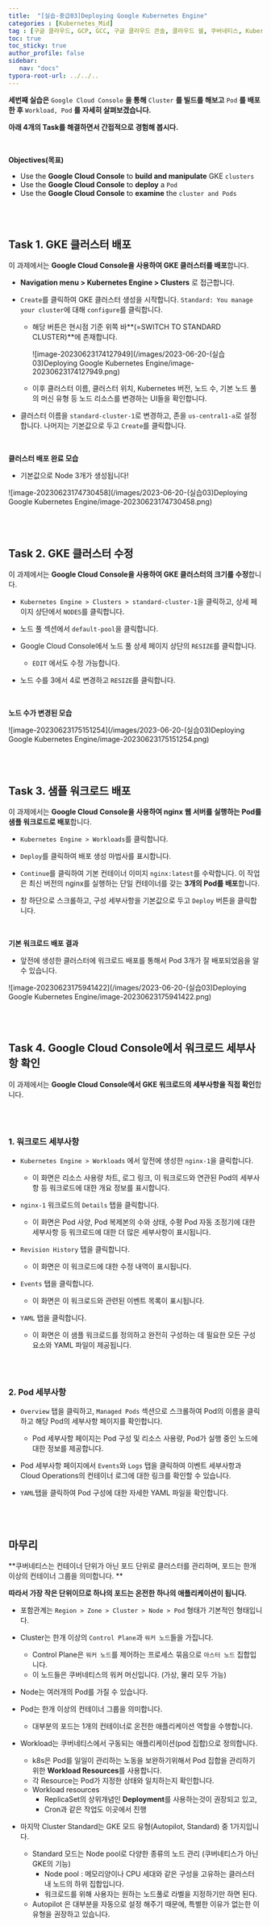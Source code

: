 ```yaml
---
title:  "[실습-중급03]Deploying Google Kubernetes Engine"
categories : [Kubernetes_Mid]
tag : [구글 클라우드, GCP, GCC, 구글 클라우드 콘솔, 클라우드 쉘, 쿠버네티스, Kubernetes, 구글 클라우드 스터디 잼, 스터디 잼 중급, Docker, 도커, 이미지, GKE, Clusters]
toc: true
toc_sticky: true
author_profile: false
sidebar:
   nav: "docs"
typora-root-url: ../../..
---
```




**세번째 실습은** `Google Cloud Console` **을 통해** `Cluster` **를 빌드를 해보고** `Pod` **를 배포한 후** `Workload, Pod` **를 자세히 살펴보겠습니다.**

**아래 4개의 Task를 해결하면서 간접적으로 경험해 봅시다.**

<br>

**Objectives(목표)**

* Use the **Google Cloud Console** to **build and manipulate** GKE `clusters`
* Use the **Google Cloud Console** to **deploy** a `Pod`
* Use the **Google Cloud Console** to **examine** the `cluster and Pods`

<br>

<br>

## Task 1. GKE 클러스터 배포

이 과제에서는 **Google Cloud Console을 사용하여 GKE 클러스터를 배포**합니다.

*  **Navigation menu > Kubernetes Engine > Clusters** 로 접근합니다.

* `Create`를 클릭하여 GKE 클러스터 생성을 시작합니다. `Standard: You manage your cluster`에 대해 `configure`를 클릭합니다.

  * 해당 버튼은 현시점 기준 위쪽 바**(=SWITCH TO STANDARD CLUSTER)**에 존재합니다.

    ![image-20230623174127949](/images/2023-06-20-(실습03)Deploying Google Kubernetes Engine/image-20230623174127949.png) 

  * 이후 클러스터 이름, 클러스터 위치, Kubernetes 버전, 노드 수, 기본 노드 풀의 머신 유형 등 노드 리소스를 변경하는 UI들을 확인합니다.

* 클러스터 이름을 `standard-cluster-1`로 변경하고, 존을 `us-central1-a`로 설정합니다. 나머지는 기본값으로 두고 `Create`를 클릭합니다.

<br>

**클러스터 배포 완료 모습**

* 기본값으로 Node 3개가 생성됩니다!

![image-20230623174730458](/images/2023-06-20-(실습03)Deploying Google Kubernetes Engine/image-20230623174730458.png) 

<br>

<br>

## Task 2. GKE 클러스터 수정

이 과제에서는 **Google Cloud Console을 사용하여 GKE 클러스터의 크기를 수정**합니다.

* `Kubernetes Engine > Clusters > standard-cluster-1`을 클릭하고, 상세 페이지 상단에서 `NODES`를 클릭합니다.

* 노드 풀 섹션에서 `default-pool`을 클릭합니다.

* Google Cloud Console에서 노드 풀 상세 페이지 상단의 `RESIZE`를 클릭합니다.
  * `EDIT` 에서도 수정 가능합니다.

* 노드 수를 3에서 4로 변경하고 `RESIZE`를 클릭합니다.

<br>

**노드 수가 변경된 모습**

![image-20230623175151254](/images/2023-06-20-(실습03)Deploying Google Kubernetes Engine/image-20230623175151254.png) 

<br>

<br>

## Task 3. 샘플 워크로드 배포

이 과제에서는 **Google Cloud Console을 사용하여 nginx 웹 서버를 실행하는 Pod를 샘플 워크로드로 배포**합니다.

* `Kubernetes Engine > Workloads`를 클릭합니다.

* `Deploy`를 클릭하여 배포 생성 마법사를 표시합니다.

* `Continue`를 클릭하여 기본 컨테이너 이미지 `nginx:latest`를 수락합니다. 이 작업은 최신 버전의 nginx를 실행하는 단일 컨테이너를 갖는 **3개의 Pod를 배포**합니다.

* 창 하단으로 스크롤하고, 구성 세부사항을 기본값으로 두고 `Deploy` 버튼을 클릭합니다.

<br>

**기본 워크로드 배포 결과**

* 앞전에 생성한 클러스터에 워크로드 배포를 통해서 Pod 3개가 잘 배포되었음을 알 수 있습니다.

![image-20230623175941422](/images/2023-06-20-(실습03)Deploying Google Kubernetes Engine/image-20230623175941422.png) 

<br>

<br>

## Task 4. Google Cloud Console에서 워크로드 세부사항 확인

이 과제에서는 **Google Cloud Console에서 GKE 워크로드의 세부사항을 직접 확인**합니다.

<br><br>

### 1. 워크로드 세부사항

* `Kubernetes Engine > Workloads` 에서 앞전에 생성한 `nginx-1`을 클릭합니다.
  * 이 화면은 리소스 사용량 차트, 로그 링크, 이 워크로드와 연관된 Pod의 세부사항 등 워크로드에 대한 개요 정보를 표시합니다.

* `nginx-1` 워크로드의 `Details` 탭을 클릭합니다. 
  * 이 화면은 Pod 사양, Pod 복제본의 수와 상태, 수평 Pod 자동 조정기에 대한 세부사항 등 워크로드에 대한 더 많은 세부사항이 표시됩니다.

* `Revision History` 탭을 클릭합니다. 
  * 이 화면은 이 워크로드에 대한 수정 내역이 표시됩니다.

* `Events` 탭을 클릭합니다.
  * 이 화면은 이 워크로드와 관련된 이벤트 목록이 표시됩니다.

* `YAML` 탭을 클릭합니다. 
  * 이 화면은 이 샘플 워크로드를 정의하고 완전히 구성하는 데 필요한 모든 구성 요소와 YAML 파일이 제공됩니다.

<br><br>

### 2. Pod 세부사항

* `Overview` 탭을 클릭하고, `Managed Pods` 섹션으로 스크롤하여 Pod의 이름을 클릭하고 해당 Pod의 세부사항 페이지를 확인합니다.
  * Pod 세부사항 페이지는 Pod 구성 및 리소스 사용량, Pod가 실행 중인 노드에 대한 정보를 제공합니다.

* Pod 세부사항 페이지에서 `Events`와 `Logs` 탭을 클릭하여 이벤트 세부사항과 Cloud Operations의 컨테이너 로그에 대한 링크를 확인할 수 있습니다.

* `YAML`탭을 클릭하여 Pod 구성에 대한 자세한 YAML 파일을 확인합니다.

<br>

<br>

## 마무리

**쿠버네티스는 컨테이너 단위가 아닌 포드 단위로 클러스터를 관리하며, 포드는 한개 이상의 컨테이너 그룹을 의미합니다.  **

**따라서 가장 작은 단위이므로 하나의 포드는 온전한 하나의 애플리케이션이 됩니다.**

* 포함관계는 `Region > Zone > Cluster > Node > Pod` 형태가 기본적인 형태입니다.
* Cluster는 한개 이상의 `Control Plane`과 `워커 노드`들을 가집니다.
  * Control Plane은 `워커 노드`를 제어하는 프로세스 묶음으로 `마스터 노드` 집합입니다.
  * 이 노드들은 쿠버네티스의 워커 머신입니다. (가상, 물리 모두 가능)
* Node는 여러개의 Pod를 가질 수 있습니다.
* Pod는 한개 이상의 컨테이너 그룹을 의미합니다.
  * 대부분의 포드는 1개의 컨테이너로 온전한 애플리케이션 역할을 수행합니다.

* Workload는 쿠버네티스에서 구동되는 애플리케이션(pod 집합)으로 정의합니다.
  * k8s은 Pod를 일일이 관리하는 노동을 보완하기위해서 Pod 집합을 관리하기 위한 **Workload Resources**를 사용합니다. 
  * 각 Resource는 Pod가 지정한 상태와 일치하는지 확인합니다.
  * Workload resources
    * ReplicaSet의 상위개념인 **Deployment**를 사용하는것이 권장되고 있고,
    * Cron과 같은 작업도 이곳에서 진행

* 마지막 Cluster Standard는 GKE 모드 유형(Autopilot, Standard) 중 1가지입니다.
  * Standard 모드는 Node pool로 다양한 종류의 노드 관리 (쿠버네티스가 아닌 GKE의 기능)
    - Node pool : 메모리양이나 CPU 세대와 같은 구성을 고유하는 클러스터 내 노드의 하위 집합입니다.
    - 워크로드를 위해 사용자는 원하는 노드풀로 라벨을 지정하기만 하면 된다.
  * Autopilot 은 대부분을 자동으로 설정 해주기 때문에, 특별한 이유가 없는한 이 유형을 권장하고 있습니다.
